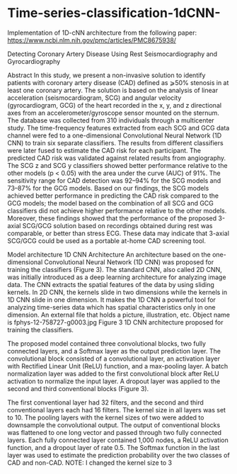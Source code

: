 # Time-series-classification-1dCNN-
Implementation of 1D-cNN architecture from the following paper: https://www.ncbi.nlm.nih.gov/pmc/articles/PMC8675938/

Detecting Coronary Artery Disease Using Rest Seismocardiography and Gyrocardiography

Abstract
In this study, we present a non-invasive solution to identify patients with coronary artery disease (CAD) defined as ⩾50% stenosis in at least one coronary artery. The solution is based on the analysis of linear acceleration (seismocardiogram, SCG) and angular velocity (gyrocardiogram, GCG) of the heart recorded in the x, y, and z directional axes from an accelerometer/gyroscope sensor mounted on the sternum. The database was collected from 310 individuals through a multicenter study. The time-frequency features extracted from each SCG and GCG data channel were fed to a one-dimensional Convolutional Neural Network (1D CNN) to train six separate classifiers. The results from different classifiers were later fused to estimate the CAD risk for each participant. The predicted CAD risk was validated against related results from angiography. The SCG z and SCG y classifiers showed better performance relative to the other models (p < 0.05) with the area under the curve (AUC) of 91%. The sensitivity range for CAD detection was 92–94% for the SCG models and 73–87% for the GCG models. Based on our findings, the SCG models achieved better performance in predicting the CAD risk compared to the GCG models; the model based on the combination of all SCG and GCG classifiers did not achieve higher performance relative to the other models. Moreover, these findings showed that the performance of the proposed 3-axial SCG/GCG solution based on recordings obtained during rest was comparable, or better than stress ECG. These data may indicate that 3-axial SCG/GCG could be used as a portable at-home CAD screening tool.


Model architecture
1D CNN Architecture An architecture based on the one-dimensional Convolutional Neural Network (1D CNN) was proposed for training the classifiers (Figure 3). The standard CNN, also called 2D CNN, was initially introduced as a deep learning architecture for analyzing image data. The CNN extracts the spatial features of the data by using sliding kernels. In 2D CNN, the kernels slide in two dimensions while the kernels in 1D CNN slide in one dimension. It makes the 1D CNN a powerful tool for analyzing time-series data which has spatial characteristics only in one dimension.
An external file that holds a picture, illustration, etc.
Object name is fphys-12-758727-g0003.jpg
Figure 3
1D CNN architecture proposed for training the classifiers.

The proposed model contained three convolutional blocks, two fully connected layers, and a Softmax layer as the output prediction layer. The convolutional block consisted of a convolutional layer, an activation layer with Rectified Linear Unit (ReLU) function, and a max-pooling layer. A batch normalization layer was added to the first convolutional block after ReLU activation to normalize the input layer. A dropout layer was applied to the second and third conventional blocks (Figure 3).

The first conventional layer had 32 filters, and the second and third conventional layers each had 16 filters. The kernel size in all layers was set to 10. The pooling layers with the kernel sizes of two were added to downsample the convolutional output. The output of conventional blocks was flattened to one long vector and passed through two fully connected layers. Each fully connected layer contained 1,000 nodes, a ReLU activation function, and a dropout layer of rate 0.5. The Softmax function in the last layer was used to estimate the prediction probability over the two classes of CAD and non-CAD.
NOTE: I changed the kernel size to 3
